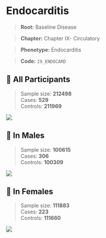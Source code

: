# Endocarditis

> **Root:** Baseline Disease  

> **Chapter:** Chapter IX- Circulatory  

> **Phenotype:** Endocarditis  

> **Code:** `I9_ENDOCARD`

## 🧪 All Participants  
> Sample size: **212498**  
> Cases: **529**  
> Controls: **211969**
<img src="/Disease/Figures/ALL/Incidence/I9_ENDOCARD.png"/>
<CsvTable src="/public/Disease/Data/ALL/Incidence/COX_I9_ENDOCARD.csv" label="🔍 View full results" />

## 👨 In Males  
> Sample size: **100615**  
> Cases: **306**  
> Controls: **100309**
<img src="/Disease/Figures/Male/Incidence/I9_ENDOCARD.png"/>
<CsvTable src="/public/Disease/Data/Male/Incidence/COX_I9_ENDOCARD.csv" label="🔍 View full results" />

## 👩 In Females  
> Sample size: **111883**  
> Cases: **223**  
> Controls: **111660**
<img src="/Disease/Figures/Female/Incidence/I9_ENDOCARD.png"/>
<CsvTable src="/public/Disease/Data/Female/Incidence/COX_I9_ENDOCARD.csv" label="🔍 View full results" />
